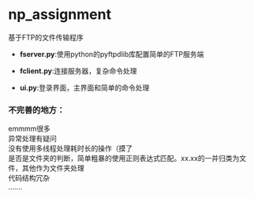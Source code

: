 # np_assignment


基于FTP的文件传输程序



- **fserver.py**:使用python的pyftpdlib库配置简单的FTP服务端


- **fclient.py**:连接服务器，复杂命令处理


- **ui.py**:登录界面，主界面和简单的命令处理


### 不完善的地方：
emmmm很多</br>
异常处理有疑问</br>
没有使用多线程处理耗时长的操作（摸了</br>
是否是文件夹的判断，简单粗暴的使用正则表达式匹配。xx.xx的一并归类为文件，其他作为文件夹处理</br>
代码结构冗杂</br>
.......</br>



